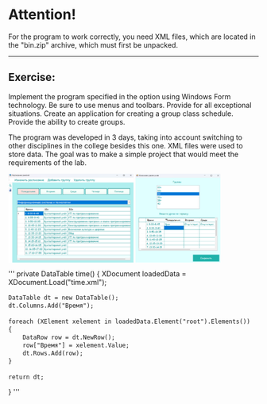 # **Attention!**
For the program to work correctly, you need XML files, which are located in the "bin.zip" archive, which must first be unpacked.
___
## Exercise:

Implement the program specified in the option using Windows Form technology. Be sure to use menus and toolbars. Provide for all exceptional situations. Create an application for creating a group class schedule. Provide the ability to create groups.

The program was developed in 3 days, taking into account switching to other disciplines in the college besides this one. XML files were used to store data. The goal was to make a simple project that would meet the requirements of the lab.


<img align="center" src="https://github.com/alenoktee/Schedule/blob/master/Main.png" width="50%" height="35%"></img>
<img align="center" src="https://github.com/alenoktee/Schedule/blob/master/Edit.png" width="34%" height="40%"></img>

'''
private DataTable time()
{
    XDocument loadedData = XDocument.Load("time.xml");

    DataTable dt = new DataTable();
    dt.Columns.Add("Время");

    foreach (XElement xelement in loadedData.Element("root").Elements())
    {
        DataRow row = dt.NewRow();
        row["Время"] = xelement.Value;
        dt.Rows.Add(row);
    }

    return dt;
}
'''
